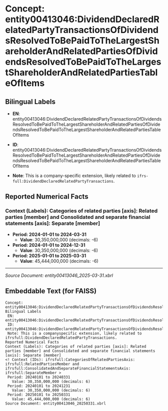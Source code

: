 # Concept: entity00413046:DividendDeclaredRelatedPartyTransactionsOfDividendsResolvedToBePaidToTheLargestShareholderAndRelatedPartiesOfDividendsResolvedToBePaidToTheLargestShareholderAndRelatedPartiesTableOfItems

## Bilingual Labels
- **EN**: entity00413046:DividendDeclaredRelatedPartyTransactionsOfDividendsResolvedToBePaidToTheLargestShareholderAndRelatedPartiesOfDividendsResolvedToBePaidToTheLargestShareholderAndRelatedPartiesTableOfItems

- **ID**: entity00413046:DividendDeclaredRelatedPartyTransactionsOfDividendsResolvedToBePaidToTheLargestShareholderAndRelatedPartiesOfDividendsResolvedToBePaidToTheLargestShareholderAndRelatedPartiesTableOfItems
- **Note**: This is a company-specific extension, likely related to `ifrs-full:DividendDeclaredRelatedPartyTransactions`.

## Reported Numerical Facts

### **Context (Labels): Categories of related parties [axis]: Related parties [member] and Consolidated and separate financial statements [axis]: Separate [member]**
<!-- Context (IDs): ifrs-full:CategoriesOfRelatedPartiesAxis: ifrs-full:RelatedPartiesMember and ifrs-full:ConsolidatedAndSeparateFinancialStatementsAxis: ifrs-full:SeparateMember -->
- **Period: 2024-01-01 to 2024-03-31**
  - **Value**: 30,350,000,000 (decimals: -6)
- **Period: 2024-01-01 to 2024-12-31**
  - **Value**: 30,350,000,000 (decimals: -6)
- **Period: 2025-01-01 to 2025-03-31**
  - **Value**: 45,444,000,000 (decimals: -6)

---
*Source Document: entity00413046_2025-03-31.xbrl*
## Embeddable Text (for FAISS)
```text
Concept: entity00413046:DividendDeclaredRelatedPartyTransactionsOfDividendsResolvedToBePaidToTheLargestShareholderAndRelatedPartiesOfDividendsResolvedToBePaidToTheLargestShareholderAndRelatedPartiesTableOfItems
Bilingual Labels
 EN: entity00413046:DividendDeclaredRelatedPartyTransactionsOfDividendsResolvedToBePaidToTheLargestShareholderAndRelatedPartiesOfDividendsResolvedToBePaidToTheLargestShareholderAndRelatedPartiesTableOfItems
 ID: entity00413046:DividendDeclaredRelatedPartyTransactionsOfDividendsResolvedToBePaidToTheLargestShareholderAndRelatedPartiesOfDividendsResolvedToBePaidToTheLargestShareholderAndRelatedPartiesTableOfItems
 Note: This is a companyspecific extension, likely related to ifrsfull:DividendDeclaredRelatedPartyTransactions.
Reported Numerical Facts
Context (Labels): Categories of related parties [axis]: Related parties [member] and Consolidated and separate financial statements [axis]: Separate [member]
<! Context (IDs): ifrsfull:CategoriesOfRelatedPartiesAxis: ifrsfull:RelatedPartiesMember and ifrsfull:ConsolidatedAndSeparateFinancialStatementsAxis: ifrsfull:SeparateMember >
 Period: 20240101 to 20240331
   Value: 30,350,000,000 (decimals: 6)
 Period: 20240101 to 20241231
   Value: 30,350,000,000 (decimals: 6)
 Period: 20250101 to 20250331
   Value: 45,444,000,000 (decimals: 6)
Source Document: entity00413046_20250331.xbrl
```